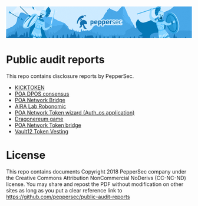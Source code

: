![PepperSec](github_header.png)

# Public audit reports
This repo contains disclosure reports by PepperSec.

* [KICKTOKEN](https://github.com/peppersec/public-audit-reports/blob/master/reports_pdf/KICKTOKEN-audit-report.pdf)
* [POA DPOS consensus](https://github.com/peppersec/public-audit-reports/blob/master/reports_pdf/POA-DPOS-audit-report.pdf)
* [POA Network Bridge](https://github.com/peppersec/public-audit-reports/blob/master/reports_pdf/POA-Network-Bridge-audit-report.pdf)
* [AIRA Lab Robonomic](https://github.com/peppersec/public-audit-reports/blob/master/reports_pdf/Aira-Robonomic-audit-report.pdf)
* [POA Network Token wizard (Auth_os application)](https://github.com/peppersec/public-audit-reports/blob/master/reports_pdf/POA-Network-Wizard-audit-report.pdf)
* [Dragonereum game](https://github.com/peppersec/public-audit-reports/blob/master/reports_pdf/Dragonereum-audit-report.pdf)
* [POA Network Token bridge](https://github.com/peppersec/public-audit-reports/blob/master/reports_pdf/POA-Network-Token-bridge-security-assessment-report.pdf)
* [Vault12 Token Vesting](https://github.com/peppersec/public-audit-reports/blob/master/reports_pdf/Vault12-Token-Vesting-audit-report.pdf)

# License
This repo contains documents Copyright 2018 PepperSec company under the Creative Commons Attribution NonCommercial NoDerivs (CC-NC-ND) license. You may share and repost the PDF without modification on other sites as long as you put a clear reference link to https://github.com/peppersec/public-audit-reports
